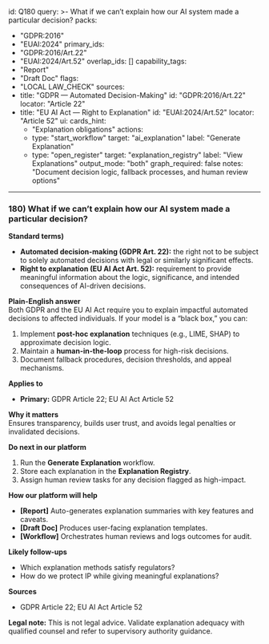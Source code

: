 id: Q180
query: >-
  What if we can’t explain how our AI system made a particular decision?
packs:
  - "GDPR:2016"
  - "EUAI:2024"
primary_ids:
  - "GDPR:2016/Art.22"
  - "EUAI:2024/Art.52"
overlap_ids: []
capability_tags:
  - "Report"
  - "Draft Doc"
flags:
  - "LOCAL LAW_CHECK"
sources:
  - title: "GDPR — Automated Decision-Making"
    id: "GDPR:2016/Art.22"
    locator: "Article 22"
  - title: "EU AI Act — Right to Explanation"
    id: "EUAI:2024/Art.52"
    locator: "Article 52"
ui:
  cards_hint:
    - "Explanation obligations"
  actions:
    - type: "start_workflow"
      target: "ai_explanation"
      label: "Generate Explanation"
    - type: "open_register"
      target: "explanation_registry"
      label: "View Explanations"
output_mode: "both"
graph_required: false
notes: "Document decision logic, fallback processes, and human review options"
---
### 180) What if we can’t explain how our AI system made a particular decision?

**Standard terms)**  
- **Automated decision-making (GDPR Art. 22):** the right not to be subject to solely automated decisions with legal or similarly significant effects.  
- **Right to explanation (EU AI Act Art. 52):** requirement to provide meaningful information about the logic, significance, and intended consequences of AI-driven decisions.

**Plain-English answer**  
Both GDPR and the EU AI Act require you to explain impactful automated decisions to affected individuals. If your model is a “black box,” you can:  
1. Implement **post-hoc explanation** techniques (e.g., LIME, SHAP) to approximate decision logic.  
2. Maintain a **human-in-the-loop** process for high-risk decisions.  
3. Document fallback procedures, decision thresholds, and appeal mechanisms.

**Applies to**  
- **Primary:** GDPR Article 22; EU AI Act Article 52

**Why it matters**  
Ensures transparency, builds user trust, and avoids legal penalties or invalidated decisions.

**Do next in our platform**  
1. Run the **Generate Explanation** workflow.  
2. Store each explanation in the **Explanation Registry**.  
3. Assign human review tasks for any decision flagged as high-impact.

**How our platform will help**  
- **[Report]** Auto-generates explanation summaries with key features and caveats.  
- **[Draft Doc]** Produces user-facing explanation templates.  
- **[Workflow]** Orchestrates human reviews and logs outcomes for audit.

**Likely follow-ups**  
- Which explanation methods satisfy regulators?  
- How do we protect IP while giving meaningful explanations?

**Sources**  
- GDPR Article 22; EU AI Act Article 52

**Legal note:** This is not legal advice. Validate explanation adequacy with qualified counsel and refer to supervisory authority guidance.  

